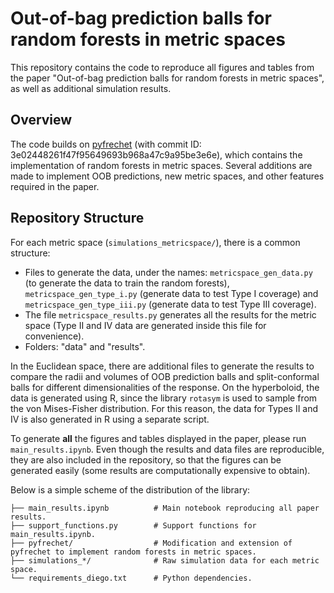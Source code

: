 # Out-of-bag prediction balls for random forests in metric spaces

This repository contains the code to reproduce all figures and tables from the paper "Out-of-bag prediction balls for random forests in metric spaces", as well as additional simulation results.

## Overview

The code builds on [pyfrechet](https://github.com/matthieubulte/pyfrechet) (with commit ID: 3e02448261f47f95649693b968a47c9a95be3e6e), which contains the implementation of random forests in metric spaces. Several additions are made to implement OOB predictions, new metric spaces, and other features required in the paper.

## Repository Structure

For each metric space (`simulations_metricspace/`), there is a common structure:

- Files to generate the data, under the names: `metricspace_gen_data.py` (to generate the data to train the random forests), `metricspace_gen_type_i.py` (generate data to test Type I coverage) and `metricspace_gen_type_iii.py` (generate data to test Type III coverage). 
- The file `metricspace_results.py` generates all the results for the metric space (Type II and IV data are generated inside this file for convenience).
- Folders: "data" and "results".

In the Euclidean space, there are additional files to generate the results to compare the radii and volumes of OOB prediction balls and split-conformal balls for different dimensionalities of the response. On the hyperboloid, the data is generated using R, since the library `rotasym` is used to sample from the von Mises-Fisher distribution. For this reason, the data for Types II and IV is also generated in R using a separate script.

To generate **all** the figures and tables displayed in the paper, please run `main_results.ipynb`. Even though the results and data files are reproducible, they are also included in the repository, so that the figures can be generated easily (some results are computationally expensive to obtain).

Below is a simple scheme of the distribution of the library:

```
├── main_results.ipynb          # Main notebook reproducing all paper results.
├── support_functions.py        # Support functions for main_results.ipynb.
├── pyfrechet/                  # Modification and extension of pyfrechet to implement random forests in metric spaces.
├── simulations_*/              # Raw simulation data for each metric space.
└── requirements_diego.txt      # Python dependencies.
```